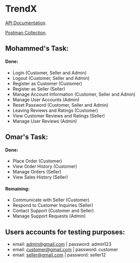 # TrendX

[API Documentation](https://documenter.getpostman.com/view/26246009/2sA2rCUMEi).

[Postman Collection](https://trendx2024.postman.co/workspace/TrendX-Workspace~e5f96089-93ad-4138-8d7b-87ae78db7652/collection/26246009-659de25c-2971-4a7e-92e1-fcc1ce8acf5f?action=share&creator=26246009).

## Mohammed's Task:

#### Done:

- Login (Customer, Seller and Admin)
- Logout (Customer, Seller and Admin)
- Register as Customer (Customer)
- Register as Seller (Seller)
- Manage Account Information (Customer, Seller and Admin)
- Manage User Accounts (Admin)
- Reset Password (Customer, Seller and Admin)
- Leaving Reviews and Ratings (Customer)
- View Customer Reviews and Ratings (Seller)
- Manage User Reviews (Admin)

## Omar's Task:

#### Done:

- Place Order (Customer)
- View Order History (Customer)
- Manage Orders (Seller)
- View Sales History (Seller)

#### Remaining:

- Communicate with Seller (Customer)
- Respond to Customer Inquiries (Seller)
- Contact Support (Customer and Seller)
- Manage Support Requests (Admin)

## Users accounts for testing purposes:

- email: admin@gmail.com | password: admin123
- email: customer@gmail.com | password: customer
- email: seller@gmail.com | password: seller12
